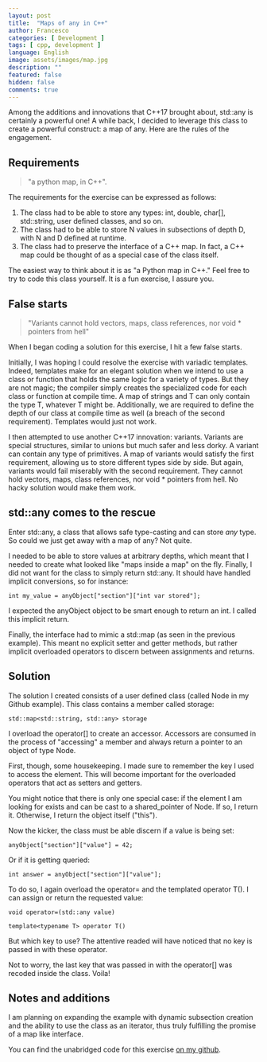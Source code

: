 ```yaml
---
layout: post
title:  "Maps of any in C++"
author: Francesco
categories: [ Development ]
tags: [ cpp, development ]
language: English
image: assets/images/map.jpg
description: ""
featured: false
hidden: false
comments: true
---
```


Among the additions and innovations that C++17 brought about, std::any is certainly a powerful one!
A while back, I decided to leverage this class to create a powerful construct: a map of any. Here are the rules of the engagement.

## Requirements

> "a python map, in C++".

The requirements for the exercise can be expressed as follows:

1. The class had to be able to store any types: int, double, char[], std::string, user defined classes, and so on.
2. The class had to be able to store N values in subsections of depth D, with N and D defined at runtime.
3. The class had to preserve the interface of a C++ map. In fact, a C++ map could be thought of as a special case of the class itself.
   
The easiest way to think about it is as "a Python map in C++."
Feel free to try to code this class yourself. It is a fun exercise, I assure you.

## False starts

> "Variants cannot hold vectors, maps, class references, nor void * pointers from hell"

When I began coding a solution for this exercise, I hit a few false starts.

Initially, I was hoping I could resolve the exercise with variadic templates. Indeed, templates make for an elegant solution when we intend to use a class or function that holds the same logic for a variety of types. But they are not magic; the compiler simply creates the specialized code for each class or function at compile time. A map of strings and T can only contain the type T, whatever T might be.
Additionally, we are required to define the depth of our class at compile time as well (a breach of the second requirement). Templates would just not work.

I then attempted to use another C++17 innovation: variants. Variants are special structures, similar to unions but much safer and less dorky. A variant can contain any type of primitives. A map of variants would satisfy the first requirement, allowing us to store different types side by side.
But again, variants would fail miserably with the second requirement. They cannot hold vectors, maps, class references, nor void * pointers from hell. No hacky solution would make them work.

## std::any comes to the rescue

Enter std::any, a class that allows safe type-casting and can store <i>any</i> type.
So could we just get away with a map of any?
Not quite.

I needed to be able to store values at arbitrary depths, which meant that I needed to create what looked like "maps inside a map" on the fly.
Finally, I did not want for the class to simply return std::any. It should have handled implicit conversions, so for instance:

`int my_value = anyObject["section"]["int var stored"]; `

I expected the anyObject object to be smart enough to return an int. I called this implicit return.

Finally, the interface had to mimic a std::map (as seen in the previous example). This meant no explicit setter and getter methods, but rather implicit overloaded operators to discern between assignments and returns.

## Solution

The solution I created consists of a user defined class (called Node in my Github example). This class contains a member called storage:

`std::map<std::string, std::any> storage` 

I overload the operator[] to create an accessor. Accessors are consumed in the process of "accessing" a member and always return a pointer to an object of type Node.

First, though, some housekeeping. I made sure to remember the key I used to access the element. This will become important for the overloaded operators that act as setters and getters.

You might notice that there is only one special case: if the element I am looking for exists and can be cast to a shared_pointer of Node. If so, I return it. Otherwise, I return the object itself ("this").

Now the kicker, the class must be able discern if a value is being set:

`anyObject["section"]["value"] = 42;`

Or if it is getting queried:

`int answer = anyObject["section"]["value"];`

To do so, I again overload the operator= and the templated operator T(). I can assign or return the requested value:

`void operator=(std::any value)`

`template<typename T> operator T()`

But which key to use? The attentive readed will have noticed that no key is passed in with these operator.

Not to worry, the last key that was passed in with the operator[] was recoded inside the class. Voila!

## Notes and additions

I am planning on expanding the example with dynamic subsection creation and the ability to use the class as an iterator, thus truly fulfilling the promise of a map like interface.


You can find the unabridged code for this exercise [on my github](https://github.com/FMA350/code_examples/blob/master/map_of_any/map_of_any.cpp).